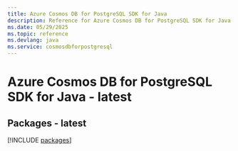 ```yaml
---
title: Azure Cosmos DB for PostgreSQL SDK for Java
description: Reference for Azure Cosmos DB for PostgreSQL SDK for Java
ms.date: 05/29/2025
ms.topic: reference
ms.devlang: java
ms.service: cosmosdbforpostgresql
---
```

# Azure Cosmos DB for PostgreSQL SDK for Java - latest
## Packages - latest
[!INCLUDE [packages](cosmos-db-for-postgresql-index.md)]